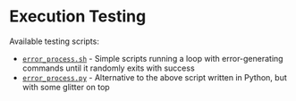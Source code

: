 # Execution Testing

Available testing scripts:
* [`error_process.sh`](./error_process.sh) - Simple scripts running a loop with error-generating commands until it randomly exits with success
* [`error_process.py`](./error_process.py) - Alternative to the above script written in Python, but with some glitter on top
